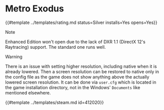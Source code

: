 # Metro Exodus
<!-- script:Aliases [] -->

{{#template ../templates/rating.md status=Silver installs=Yes opens=Yes}}

> [!NOTE]
> Enhanced Edition won't open due to the lack of DXR 1.1 (DirectX 12's Raytracing) support. The standard one runs well.

> [!WARNING]
> There is an issue with setting higher resolution, including native when it is already lowered. Then a screen resolution can be restored to native only in the config file as the game does not show anything above the actually lowered screen resolution. It can be done via `user.cfg` which is located in the game installation directory, not in the Windows' `Documents` like mentioned elsewhere.

{{#template ../templates/steam.md id=412020}}
